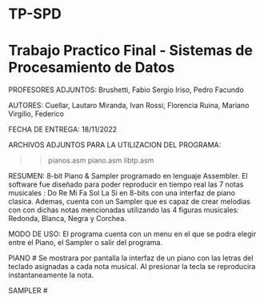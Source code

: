 # TP-SPD
# Trabajo Practico Final - Sistemas de Procesamiento de Datos

PROFESORES ADJUNTOS:
Brushetti, Fabio Sergio
Iriso, Pedro Facundo

AUTORES:
Cuellar, Lautaro
Miranda, Ivan
Rossi, Florencia
Ruina, Mariano
Virgilio, Federico

FECHA DE ENTREGA: 18/11/2022

ARCHIVOS ADJUNTOS PARA LA UTILIZACION DEL PROGRAMA:
>> pianos.asm
>> piano.asm
>> libtp.asm

RESUMEN:
8-bit Piano & Sampler programado en lenguaje Assembler.
El software fue diseñado para poder reproducir en tiempo real las 7 notas musicales : Do Re Mi Fa Sol La Si
en 8-bits con una interfaz de piano clasica.
Ademas, cuenta con un Sampler que es capaz de crear melodias con con dichas notas mencionadas utilizando las 4 figuras musicales: 
Redonda, Blanca, Negra y Corchea.

MODO DE USO:
El programa cuenta con un menu en el que se podra elegir entre el Piano, el Sampler o salir del programa.

PIANO # 
Se mostrara por pantalla la interfaz de un piano con las letras del teclado asignadas a cada nota musical.
Al presionar la tecla se reproducira instantaneamente la nota.

SAMPLER #
